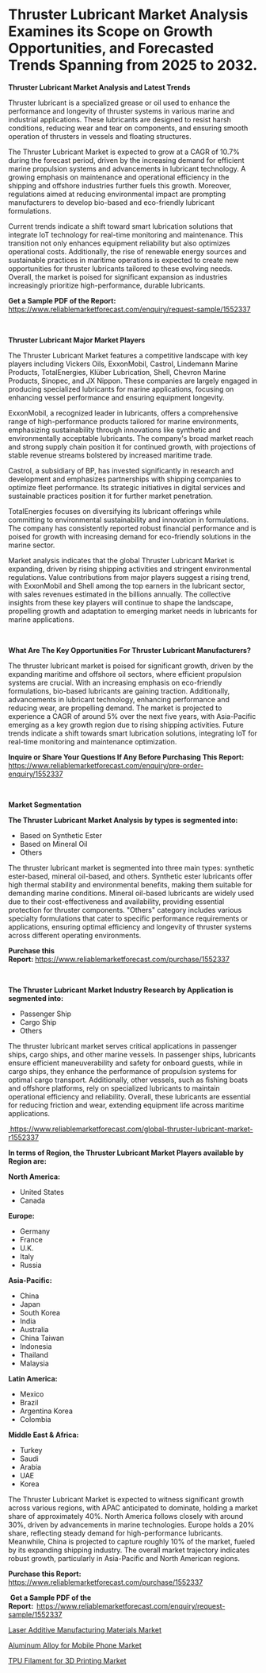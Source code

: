 <p><h1>Thruster Lubricant Market Analysis Examines its Scope on Growth Opportunities, and Forecasted Trends Spanning from 2025 to 2032.</h1></p><p><strong>Thruster Lubricant Market Analysis and Latest Trends</strong></p>
<p><p>Thruster lubricant is a specialized grease or oil used to enhance the performance and longevity of thruster systems in various marine and industrial applications. These lubricants are designed to resist harsh conditions, reducing wear and tear on components, and ensuring smooth operation of thrusters in vessels and floating structures. </p><p>The Thruster Lubricant Market is expected to grow at a CAGR of 10.7% during the forecast period, driven by the increasing demand for efficient marine propulsion systems and advancements in lubricant technology. A growing emphasis on maintenance and operational efficiency in the shipping and offshore industries further fuels this growth. Moreover, regulations aimed at reducing environmental impact are prompting manufacturers to develop bio-based and eco-friendly lubricant formulations. </p><p>Current trends indicate a shift toward smart lubrication solutions that integrate IoT technology for real-time monitoring and maintenance. This transition not only enhances equipment reliability but also optimizes operational costs. Additionally, the rise of renewable energy sources and sustainable practices in maritime operations is expected to create new opportunities for thruster lubricants tailored to these evolving needs. Overall, the market is poised for significant expansion as industries increasingly prioritize high-performance, durable lubricants.</p></p>
<p><strong>Get a Sample PDF of the Report:&nbsp;</strong> <a href="https://www.reliablemarketforecast.com/enquiry/request-sample/1552337?utm_campaign=1097&utm_medium=2&utm_source=Github&utm_content=ia&utm_term=01022025&utm_id=thruster-lubricant">https://www.reliablemarketforecast.com/enquiry/request-sample/1552337</a></p>
<p>&nbsp;</p>
<p><strong>Thruster Lubricant Major Market Players</strong></p>
<p><p>The Thruster Lubricant Market features a competitive landscape with key players including Vickers Oils, ExxonMobil, Castrol, Lindemann Marine Products, TotalEnergies, Klüber Lubrication, Shell, Chevron Marine Products, Sinopec, and JX Nippon. These companies are largely engaged in producing specialized lubricants for marine applications, focusing on enhancing vessel performance and ensuring equipment longevity.</p><p>ExxonMobil, a recognized leader in lubricants, offers a comprehensive range of high-performance products tailored for marine environments, emphasizing sustainability through innovations like synthetic and environmentally acceptable lubricants. The company's broad market reach and strong supply chain position it for continued growth, with projections of stable revenue streams bolstered by increased maritime trade.</p><p>Castrol, a subsidiary of BP, has invested significantly in research and development and emphasizes partnerships with shipping companies to optimize fleet performance. Its strategic initiatives in digital services and sustainable practices position it for further market penetration.</p><p>TotalEnergies focuses on diversifying its lubricant offerings while committing to environmental sustainability and innovation in formulations. The company has consistently reported robust financial performance and is poised for growth with increasing demand for eco-friendly solutions in the marine sector.</p><p>Market analysis indicates that the global Thruster Lubricant Market is expanding, driven by rising shipping activities and stringent environmental regulations. Value contributions from major players suggest a rising trend, with ExxonMobil and Shell among the top earners in the lubricant sector, with sales revenues estimated in the billions annually. The collective insights from these key players will continue to shape the landscape, propelling growth and adaptation to emerging market needs in lubricants for marine applications.</p></p>
<p>&nbsp;</p>
<p><strong>What Are The Key Opportunities For Thruster Lubricant Manufacturers?</strong></p>
<p><p>The thruster lubricant market is poised for significant growth, driven by the expanding maritime and offshore oil sectors, where efficient propulsion systems are crucial. With an increasing emphasis on eco-friendly formulations, bio-based lubricants are gaining traction. Additionally, advancements in lubricant technology, enhancing performance and reducing wear, are propelling demand. The market is projected to experience a CAGR of around 5% over the next five years, with Asia-Pacific emerging as a key growth region due to rising shipping activities. Future trends indicate a shift towards smart lubrication solutions, integrating IoT for real-time monitoring and maintenance optimization.</p></p>
<p><strong>Inquire or Share Your Questions If Any Before Purchasing This Report:</strong> <a href="https://www.reliablemarketforecast.com/enquiry/pre-order-enquiry/1552337?utm_campaign=1097&utm_medium=2&utm_source=Github&utm_content=ia&utm_term=01022025&utm_id=thruster-lubricant">https://www.reliablemarketforecast.com/enquiry/pre-order-enquiry/1552337</a></p>
<p>&nbsp;</p>
<p><strong>Market Segmentation</strong></p>
<p><strong>The Thruster Lubricant Market Analysis by types is segmented into:</strong></p>
<p><ul><li>Based on Synthetic Ester</li><li>Based on Mineral Oil</li><li>Others</li></ul></p>
<p><p>The thruster lubricant market is segmented into three main types: synthetic ester-based, mineral oil-based, and others. Synthetic ester lubricants offer high thermal stability and environmental benefits, making them suitable for demanding marine conditions. Mineral oil-based lubricants are widely used due to their cost-effectiveness and availability, providing essential protection for thruster components. "Others" category includes various specialty formulations that cater to specific performance requirements or applications, ensuring optimal efficiency and longevity of thruster systems across different operating environments.</p></p>
<p><strong>Purchase this Report:&nbsp;</strong><a href="https://www.reliablemarketforecast.com/purchase/1552337?utm_campaign=1097&utm_medium=2&utm_source=Github&utm_content=ia&utm_term=01022025&utm_id=thruster-lubricant">https://www.reliablemarketforecast.com/purchase/1552337</a></p>
<p>&nbsp;</p>
<p><strong>The Thruster Lubricant Market Industry Research by Application is segmented into:</strong></p>
<p><ul><li>Passenger Ship</li><li>Cargo Ship</li><li>Others</li></ul></p>
<p><p>The thruster lubricant market serves critical applications in passenger ships, cargo ships, and other marine vessels. In passenger ships, lubricants ensure efficient maneuverability and safety for onboard guests, while in cargo ships, they enhance the performance of propulsion systems for optimal cargo transport. Additionally, other vessels, such as fishing boats and offshore platforms, rely on specialized lubricants to maintain operational efficiency and reliability. Overall, these lubricants are essential for reducing friction and wear, extending equipment life across maritime applications.</p></p>
<p><a href="https://www.reliablemarketforecast.com/global-thruster-lubricant-market-r1552337?utm_campaign=1097&utm_medium=2&utm_source=Github&utm_content=ia&utm_term=01022025&utm_id=thruster-lubricant">&nbsp;https://www.reliablemarketforecast.com/global-thruster-lubricant-market-r1552337</a></p>
<p><strong>In terms of Region, the Thruster Lubricant Market Players available by Region are:</strong></p>
<p>
    <p> <strong> North America: </strong>
        <ul>
            <li>United States</li>
            <li>Canada</li>
        </ul>
        </p> 
    <p> <strong> Europe: </strong>
        <ul>
            <li>Germany</li>
            <li>France</li>
            <li>U.K.</li>
            <li>Italy</li>
            <li>Russia</li>
        </ul>
        </p> 
    <p> <strong> Asia-Pacific: </strong>
        <ul>
            <li>China</li>
            <li>Japan</li>
            <li>South Korea</li>
            <li>India</li>
            <li>Australia</li>
            <li>China Taiwan</li>
            <li>Indonesia</li>
            <li>Thailand</li>
            <li>Malaysia</li>
        </ul>
        </p> 
    <p> <strong> Latin America: </strong>
        <ul>
            <li>Mexico</li>
            <li>Brazil</li>
            <li>Argentina Korea</li>
            <li>Colombia</li>
        </ul>
        </p> 
    <p> <strong> Middle East & Africa: </strong>
        <ul>
            <li>Turkey</li>
            <li>Saudi</li>
            <li>Arabia</li>
            <li>UAE</li>
            <li>Korea</li>
        </ul>
    </p>
    </p>
<p><p>The Thruster Lubricant Market is expected to witness significant growth across various regions, with APAC anticipated to dominate, holding a market share of approximately 40%. North America follows closely with around 30%, driven by advancements in marine technologies. Europe holds a 20% share, reflecting steady demand for high-performance lubricants. Meanwhile, China is projected to capture roughly 10% of the market, fueled by its expanding shipping industry. The overall market trajectory indicates robust growth, particularly in Asia-Pacific and North American regions.</p></p>
<p><strong>Purchase this Report: </strong><a href="https://www.reliablemarketforecast.com/purchase/1552337?utm_campaign=1097&utm_medium=2&utm_source=Github&utm_content=ia&utm_term=01022025&utm_id=thruster-lubricant">https://www.reliablemarketforecast.com/purchase/1552337</a></p>
<p>&nbsp;<strong>Get a Sample PDF of the Report:&nbsp;&nbsp;</strong><a href="https://www.reliablemarketforecast.com/enquiry/request-sample/1552337?utm_campaign=1097&utm_medium=2&utm_source=Github&utm_content=ia&utm_term=01022025&utm_id=thruster-lubricant">https://www.reliablemarketforecast.com/enquiry/request-sample/1552337</a></p>
<p><strong></strong></p>
<p><p><a href="https://github.com/sawrovpipolo/Market-Research-Report-List-1/blob/main/laser-additive-manufacturing-materials-market.md?utm_campaign=1097&utm_medium=2&utm_source=Github&utm_content=ia&utm_term=01022025&utm_id=thruster-lubricant">Laser Additive Manufacturing Materials Market</a></p><p><a href="https://github.com/ritooesiaba/Market-Research-Report-List-1/blob/main/aluminum-alloy-for-mobile-phone-market.md?utm_campaign=1097&utm_medium=2&utm_source=Github&utm_content=ia&utm_term=01022025&utm_id=thruster-lubricant">Aluminum Alloy for Mobile Phone Market</a></p><p><a href="https://github.com/castoriffic/Market-Research-Report-List-5/blob/main/tpu-filament-for-3d-printing-market.md?utm_campaign=1097&utm_medium=2&utm_source=Github&utm_content=ia&utm_term=01022025&utm_id=thruster-lubricant">TPU Filament for 3D Printing Market</a></p></p>